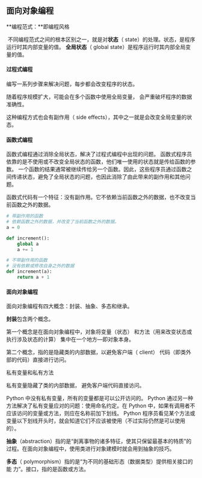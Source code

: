 ## 面向对象编程

**编程范式：**即编程风格

​		不同编程范式之间的根本区别之一，就是对**状态**（ state）的处理。状态，是程序运行时其内部变量的值。 **全局状态**（ global state）是程序运行时其内部全局变量的值。 

#### 过程式编程

编写一系列步骤来解决问题，每步都会改变程序的状态。 

随着程序规模扩大，可能会在多个函数中使用全局变量， 会严重破坏程序的数据准确性。 

这种编程方式也会有副作用（ side effects），其中之一就是会改变全局变量的状态。 

#### 函数式编程

函数式编程通过消除全局状态，解决了过程式编程中出现的问题。 函数式程序员依靠的是不使用或不改变全局状态的函数，他们唯一使用的状态就是传给函数的参数。 一个函数的结果通常被继续传给另一个函数。因此，这些程序员通过函数之间传递状态，避免了全局状态的问题，也因此消除了由此带来的副作用和其他问题。 

函数式代码有一个特征：没有副作用。它不依赖当前函数之外的数据，也不改变当前函数之外的数据。 

```python
# 带副作用的函数
# 依赖函数之外的数据，并改变了当前函数之外的数据。
a = 0

def increment():
    global a
    a += 1

# 不带副作用的函数
# 没有依赖或修改自身之外的数据
def increment(a):
    return a + 1
```

#### 面向对象编程

面向对象编程有四大概念：封装、抽象、多态和继承。 

**封装**包含两个概念。

第一个概念是在面向对象编程中，对象将变量（状态） 和方法（用来改变状态或执行涉及状态的计算） 集中在一个地方—即对象本身。 

第二个概念，指的是隐藏类的内部数据，以避免客户端（ client） 代码（即类外部的代码）直接进行访问。 

私有变量和私有方法

私有变量隐藏了类的内部数据， 避免客户端代码直接访问。  

Python 中没有私有变量，所有的变量都是可以公开访问的。 Python 通过另一种方法解决了私有变量应对的问题：使用命名约定。在 Python 中，如果有调用者不应该访问的变量或方法，则应在名称前加下划线。 Python 程序员看见某个方法或变量以下划线开头时，就会知道它们不应该被使用（不过实际仍然是可以使用的）。 

**抽象**（abstraction）指的是“剥离事物的诸多特征，使其只保留最基本的特质”的过程。在面向对象编程中，使用类进行对象建模时就会用到抽象的技巧。 

**多态**（ polymorphism）指的是“为不同的基础形态（数据类型）提供相关接口的能
力”。接口，指的是函数或方法。 
